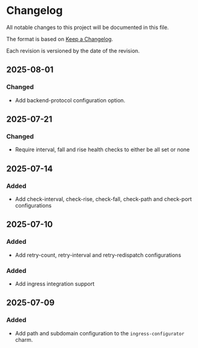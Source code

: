 # Changelog

All notable changes to this project will be documented in this file.

The format is based on [Keep a Changelog](https://keepachangelog.com/en/1.1.0/).

Each revision is versioned by the date of the revision.

## 2025-08-01

### Changed

 - Add backend-protocol configuration option.

## 2025-07-21

### Changed

 - Require interval, fall and rise health checks to either be all set or none


## 2025-07-14

### Added 

- Add check-interval, check-rise, check-fall, check-path and check-port configurations


## 2025-07-10

### Added 

- Add retry-count, retry-interval and retry-redispatch configurations

### Added 

- Add ingress integration support


## 2025-07-09

### Added 

- Add path and subdomain configuration to the `ingress-configurator` charm.
